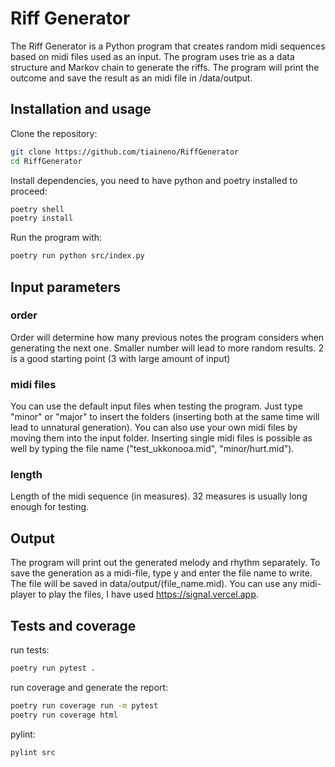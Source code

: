 # Riff Generator

The Riff Generator is a Python program that creates random midi sequences based on midi files used as an input. The program uses trie as a data structure and Markov chain to generate the riffs. The program will print the outcome and save the result as an midi file in /data/output.

## Installation and usage

Clone the repository:
```bash
git clone https://github.com/tiaineno/RiffGenerator
cd RiffGenerator
```
Install dependencies, you need to have python and poetry installed to proceed:
```bash
poetry shell
poetry install
```
Run the program with:
```bash
poetry run python src/index.py
```	

## Input parameters ##
### order
Order will determine how many previous notes the program considers when generating the next one. Smaller number will lead to more random results. 2 is a good starting point (3 with large amount of input)
### midi files
You can use the default input files when testing the program. Just type "minor" or "major" to insert the folders (inserting both at the same time will lead to unnatural generation). You can also use your own midi files by moving them into the input folder.
Inserting single midi files is possible as well by typing the file name ("test_ukkonooa.mid", "minor/hurt.mid").

### length
Length of the midi sequence (in measures). 32 measures is usually long enough for testing.

## Output ##
The program will print out the generated melody and rhythm separately. To save the generation as a midi-file, type y and enter the file name to write. The file will be saved in data/output/(file_name.mid). You can use any midi-player to play the files, I have used https://signal.vercel.app.

## Tests and coverage ##
run tests:
```bash
poetry run pytest .
```

run coverage and generate the report:
```bash
poetry run coverage run -m pytest
poetry run coverage html
```

pylint:
```bash
pylint src
```